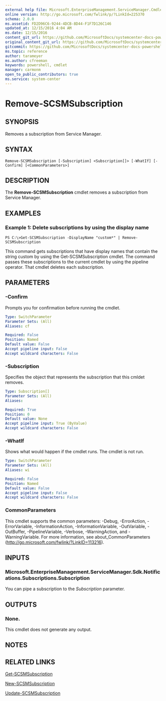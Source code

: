 ```yaml
---
external help file: Microsoft.EnterpriseManagement.ServiceManager.Cmdlets.dll-Help.xml
online version: http://go.microsoft.com/fwlink/p/?LinkId=225370
schema: 2.0.0
ms.assetid: FD2D96C6-9244-4DCB-8D44-F1F7D126C146
updated_at: 12/15/2016 4:04 AM
ms.date: 12/15/2016
content_git_url: https://github.com/MicrosoftDocs/systemcenter-docs-powershell/blob/master/systemcenter-cmdlets/SystemCenter2016/ServiceManager/vlatest/Remove-SCSMSubscription.md
original_content_git_url: https://github.com/MicrosoftDocs/systemcenter-docs-powershell/blob/master/systemcenter-cmdlets/SystemCenter2016/ServiceManager/vlatest/Remove-SCSMSubscription.md
gitcommit: https://github.com/MicrosoftDocs/systemcenter-docs-powershell/blob/7df4508c7b907a214e6a8eca76037b06065ef078/systemcenter-cmdlets/SystemCenter2016/ServiceManager/vlatest/Remove-SCSMSubscription.md
ms.topic: reference
author: tarameyer
ms.author: cfreeman
keywords: powershell, cmdlet
manager: carmonm
open_to_public_contributors: true
ms.service: system-center
---
```


# Remove-SCSMSubscription

## SYNOPSIS
Removes a subscription from Service Manager.

## SYNTAX

```
Remove-SCSMSubscription [-Subscription] <Subscription[]> [-WhatIf] [-Confirm] [<CommonParameters>]
```

## DESCRIPTION
The **Remove-SCSMSubscription** cmdlet removes a subscription from Service Manager.

## EXAMPLES

### Example 1: Delete subscriptions by using the display name
```
PS C:\>Get-SCSMSubscription -DisplayName "custom*" | Remove-SCSMSubscription
```

This command gets subscriptions that have display names that contain the string custom by using the Get-SCSMSubscription cmdlet.
The command passes these subscriptions to the current cmdlet by using the pipeline operator.
That cmdlet deletes each subscription.

## PARAMETERS

### -Confirm
Prompts you for confirmation before running the cmdlet.

```yaml
Type: SwitchParameter
Parameter Sets: (All)
Aliases: cf

Required: False
Position: Named
Default value: False
Accept pipeline input: False
Accept wildcard characters: False
```

### -Subscription
Specifies the object that represents the subscription that this cmldet removes.

```yaml
Type: Subscription[]
Parameter Sets: (All)
Aliases: 

Required: True
Position: 0
Default value: None
Accept pipeline input: True (ByValue)
Accept wildcard characters: False
```

### -WhatIf
Shows what would happen if the cmdlet runs.
The cmdlet is not run.

```yaml
Type: SwitchParameter
Parameter Sets: (All)
Aliases: wi

Required: False
Position: Named
Default value: False
Accept pipeline input: False
Accept wildcard characters: False
```

### CommonParameters
This cmdlet supports the common parameters: -Debug, -ErrorAction, -ErrorVariable, -InformationAction, -InformationVariable, -OutVariable, -OutBuffer, -PipelineVariable, -Verbose, -WarningAction, and -WarningVariable. For more information, see about_CommonParameters (http://go.microsoft.com/fwlink/?LinkID=113216).

## INPUTS

### Microsoft.EnterpriseManagement.ServiceManager.Sdk.Notifications.Subscriptions.Subscription
You can pipe a subscription to the *Subscription* parameter.

## OUTPUTS

### None.
This cmdlet does not generate any output.

## NOTES

## RELATED LINKS

[Get-SCSMSubscription](xref:SystemCenter2016/ServiceManager/vlatest/Get-SCSMSubscription.md)

[New-SCSMSubscription](xref:SystemCenter2016/ServiceManager/vlatest/New-SCSMSubscription.md)

[Update-SCSMSubscription](xref:SystemCenter2016/ServiceManager/vlatest/Update-SCSMSubscription.md)

